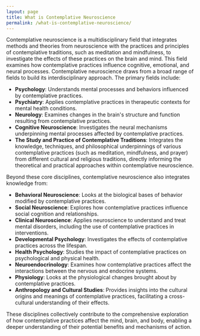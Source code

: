 ```yaml
---
layout: page
title: What is Contemplative Neuroscience
permalink: /what-is-contemplative-neuroscience/
---
```


Contemplative neuroscience is a multidisciplinary field that integrates methods and theories from neuroscience with the practices and principles of contemplative traditions, such as meditation and mindfulness, to investigate the effects of these practices on the brain and mind. This field examines how contemplative practices influence cognitive, emotional, and neural processes. Contemplative neuroscience draws from a broad range of fields to build its interdisciplinary approach. The primary fields include:

* **Psychology**: Understands mental processes and behaviors influenced by contemplative practices.
* **Psychiatry**: Applies contemplative practices in therapeutic contexts for mental health conditions.
* **Neurology**: Examines changes in the brain's structure and function resulting from contemplative practices.
* **Cognitive Neuroscience**: Investigates the neural mechanisms underpinning mental processes affected by contemplative practices.
* **The Study and Practice of Contemplative Traditions**: Integrates the knowledge, techniques, and philosophical underpinnings of various contemplative practices (such as meditation, mindfulness, and prayer) from different cultural and religious traditions, directly informing the theoretical and practical approaches within contemplative neuroscience.

Beyond these core disciplines, contemplative neuroscience also integrates knowledge from:

* **Behavioral Neuroscience**: Looks at the biological bases of behavior modified by contemplative practices.
* **Social Neuroscience**: Explores how contemplative practices influence social cognition and relationships.
* **Clinical Neuroscience**: Applies neuroscience to understand and treat mental disorders, including the use of contemplative practices in interventions.
* **Developmental Psychology**: Investigates the effects of contemplative practices across the lifespan.
* **Health Psychology**: Studies the impact of contemplative practices on psychological and physical health.
* **Neuroendocrinology**: Examines how contemplative practices affect the interactions between the nervous and endocrine systems.
* **Physiology**: Looks at the physiological changes brought about by contemplative practices.
* **Anthropology and Cultural Studies**: Provides insights into the cultural origins and meanings of contemplative practices, facilitating a cross-cultural understanding of their effects.

These disciplines collectively contribute to the comprehensive exploration of how contemplative practices affect the mind, brain, and body, enabling a deeper understanding of their potential benefits and mechanisms of action.
